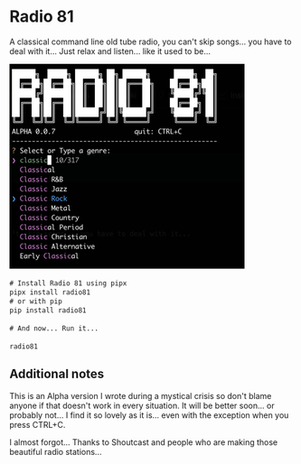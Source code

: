 # Radio 81

A classical command line old tube radio, you can't skip songs... you have to deal with it... Just relax and listen...
like it used to be...

![Radio 81 interface](radio81.png)

```shell
# Install Radio 81 using pipx
pipx install radio81
# or with pip
pip install radio81

# And now... Run it...

radio81
```

## Additional notes


This is an Alpha version I wrote during a mystical crisis so don't blame anyone if that doesn't work in every situation.
It will be better soon... or probably not... I find it so lovely as it is... even with the exception when you press CTRL+C.

I almost forgot... Thanks to Shoutcast and people who are making those beautiful radio stations...